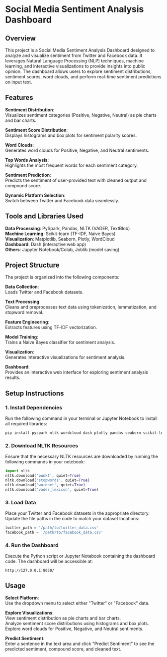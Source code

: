 # Social Media Sentiment Analysis Dashboard

## Overview
This project is a Social Media Sentiment Analysis Dashboard designed to analyze and visualize sentiment from Twitter and Facebook data. It leverages Natural Language Processing (NLP) techniques, machine learning, and interactive visualizations to provide insights into public opinion. The dashboard allows users to explore sentiment distributions, sentiment scores, word clouds, and perform real-time sentiment predictions on input text.

## Features

**Sentiment Distribution**:  
Visualizes sentiment categories (Positive, Negative, Neutral) as pie charts and bar charts.

**Sentiment Score Distribution**:  
Displays histograms and box plots for sentiment polarity scores.

**Word Clouds**:  
Generates word clouds for Positive, Negative, and Neutral sentiments.

**Top Words Analysis**:  
Highlights the most frequent words for each sentiment category.

**Sentiment Prediction**:  
Predicts the sentiment of user-provided text with cleaned output and compound score.

**Dynamic Platform Selection**:  
Switch between Twitter and Facebook data seamlessly.

## Tools and Libraries Used

**Data Processing**: PySpark, Pandas, NLTK (VADER, TextBlob)  
**Machine Learning**: Scikit-learn (TF-IDF, Naive Bayes)  
**Visualization**: Matplotlib, Seaborn, Plotly, WordCloud  
**Dashboard**: Dash (interactive web app)  
**Others**: Jupyter Notebook/Colab, Joblib (model saving)

## Project Structure
The project is organized into the following components:

**Data Collection**:  
Loads Twitter and Facebook datasets.

**Text Processing**:  
Cleans and preprocesses text data using tokenization, lemmatization, and stopword removal.

**Feature Engineering**:  
Extracts features using TF-IDF vectorization.

**Model Training**:  
Trains a Naive Bayes classifier for sentiment analysis.

**Visualization**:  
Generates interactive visualizations for sentiment analysis.

**Dashboard**:  
Provides an interactive web interface for exploring sentiment analysis results.

## Setup Instructions

### 1. Install Dependencies
Run the following command in your terminal or Jupyter Notebook to install all required libraries:

```bash
pip install pyspark nltk wordcloud dash plotly pandas seaborn scikit-learn joblib matplotlib
```

### 2. Download NLTK Resources
Ensure that the necessary NLTK resources are downloaded by running the following commands in your notebook:

```python
import nltk
nltk.download('punkt', quiet=True)
nltk.download('stopwords', quiet=True)
nltk.download('wordnet', quiet=True)
nltk.download('vader_lexicon', quiet=True)
```

### 3. Load Data
Place your Twitter and Facebook datasets in the appropriate directory. Update the file paths in the code to match your dataset locations:

```python
twitter_path = '/path/to/twitter_data.csv'
facebook_path = '/path/to/facebook_data.csv'
```

### 4. Run the Dashboard
Execute the Python script or Jupyter Notebook containing the dashboard code. The dashboard will be accessible at:

```
http://127.0.0.1:8050/
```

## Usage

**Select Platform**:  
Use the dropdown menu to select either "Twitter" or "Facebook" data.

**Explore Visualizations**:  
View sentiment distribution as pie charts and bar charts.  
Analyze sentiment score distributions using histograms and box plots.  
Explore word clouds for Positive, Negative, and Neutral sentiments.

**Predict Sentiment**:  
Enter a sentence in the text area and click "Predict Sentiment" to see the predicted sentiment, compound score, and cleaned text.
